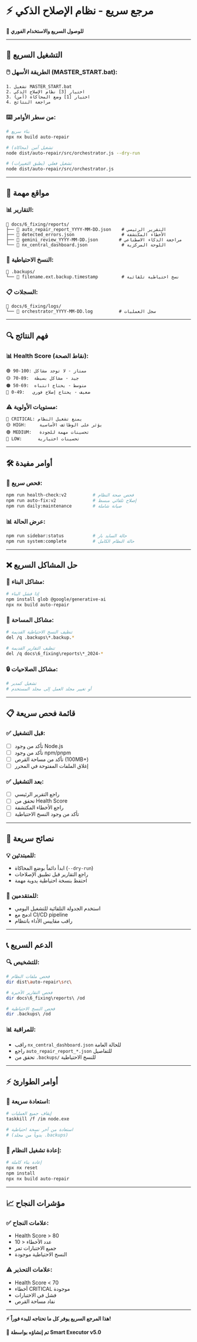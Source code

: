 # ⚡ مرجع سريع - نظام الإصلاح الذكي

**🚀 للوصول السريع والاستخدام الفوري**

---

## 🎯 التشغيل السريع

### 🖱️ **الطريقة الأسهل (MASTER_START.bat):**
```
1. تشغيل MASTER_START.bat
2. اختيار [3] نظام الإصلاح الذكي
3. اختيار [1] وضع المحاكاة (آمن)
4. مراجعة النتائج
```

### ⌨️ **من سطر الأوامر:**
```bash
# بناء سريع
npx nx build auto-repair

# تشغيل آمن (محاكاة)
node dist/auto-repair/src/orchestrator.js --dry-run

# تشغيل فعلي (يطبق التغييرات)
node dist/auto-repair/src/orchestrator.js
```

---

## 📁 مواقع مهمة

### 📊 **التقارير:**
```
📂 docs/6_fixing/reports/
├── 📄 auto_repair_report_YYYY-MM-DD.json    # التقرير الرئيسي
├── 📄 detected_errors.json                  # الأخطاء المكتشفة
├── 📄 gemini_review_YYYY-MM-DD.json        # مراجعة الذكاء الاصطناعي
└── 📄 nx_central_dashboard.json             # اللوحة المركزية
```

### 💾 **النسخ الاحتياطية:**
```
📂 .backups/
└── 📄 filename.ext.backup.timestamp         # نسخ احتياطية تلقائية
```

### 📋 **السجلات:**
```
📂 docs/6_fixing/logs/
└── 📄 orchestrator_YYYY-MM-DD.log          # سجل العمليات
```

---

## 🔍 فهم النتائج

### 📊 **Health Score (نقاط الصحة):**
```
🟢 90-100: ممتاز - لا توجد مشاكل
🟡 70-89:  جيد - مشاكل بسيطة
🟠 50-69:  متوسط - يحتاج انتباه
🔴 0-49:   ضعيف - يحتاج إصلاح فوري
```

### ⚠️ **مستويات الأولوية:**
```
🔴 CRITICAL: يمنع تشغيل النظام
🟡 HIGH:     يؤثر على الوظائف الأساسية
🟢 MEDIUM:   تحسينات مهمة للجودة
🔵 LOW:      تحسينات اختيارية
```

---

## 🛠️ أوامر مفيدة

### 🔧 **فحص سريع:**
```bash
npm run health-check:v2          # فحص صحة النظام
npm run auto-fix:v2              # إصلاح تلقائي مبسط
npm run daily:maintenance        # صيانة شاملة
```

### 📊 **عرض الحالة:**
```bash
npm run sidebar:status           # حالة السايد بار
npm run system:complete          # حالة النظام الكامل
```

---

## ❌ حل المشاكل السريع

### 🔧 **مشاكل البناء:**
```bash
# إذا فشل البناء
npm install glob @google/generative-ai
npx nx build auto-repair
```

### 💾 **مشاكل المساحة:**
```bash
# تنظيف النسخ الاحتياطية القديمة
del /q .backups\*.backup.*

# تنظيف التقارير القديمة
del /q docs\6_fixing\reports\*_2024-*
```

### 🔒 **مشاكل الصلاحيات:**
```bash
# تشغيل كمدير
# أو تغيير مجلد العمل إلى مجلد المستخدم
```

---

## 📋 قائمة فحص سريعة

### ✅ **قبل التشغيل:**
- [ ] تأكد من وجود Node.js
- [ ] تأكد من وجود npm/pnpm
- [ ] تأكد من مساحة القرص (100MB+)
- [ ] إغلاق الملفات المفتوحة في المحرر

### ✅ **بعد التشغيل:**
- [ ] راجع التقرير الرئيسي
- [ ] تحقق من Health Score
- [ ] راجع الأخطاء المكتشفة
- [ ] تأكد من وجود النسخ الاحتياطية

---

## 🎯 نصائح سريعة

### 💡 **للمبتدئين:**
- ابدأ دائماً بوضع المحاكاة (`--dry-run`)
- راجع التقارير قبل تطبيق الإصلاحات
- احتفظ بنسخة احتياطية يدوية مهمة

### 🚀 **للمتقدمين:**
- استخدم الجدولة التلقائية للتشغيل اليومي
- ادمج مع CI/CD pipeline
- راقب مقاييس الأداء بانتظام

---

## 📞 الدعم السريع

### 🔍 **للتشخيص:**
```bash
# فحص ملفات النظام
dir dist\auto-repair\src\

# فحص التقارير الأخيرة
dir docs\6_fixing\reports\ /od

# فحص النسخ الاحتياطية
dir .backups\ /od
```

### 📊 **للمراقبة:**
- راقب `nx_central_dashboard.json` للحالة العامة
- راجع `auto_repair_report_*.json` للتفاصيل
- تحقق من `.backups/` للنسخ الاحتياطية

---

## ⚡ أوامر الطوارئ

### 🚨 **استعادة سريعة:**
```bash
# إيقاف جميع العمليات
taskkill /f /im node.exe

# استعادة من آخر نسخة احتياطية
# (يدوياً من مجلد .backups)
```

### 🔄 **إعادة تشغيل النظام:**
```bash
# إعادة بناء كاملة
npx nx reset
npm install
npx nx build auto-repair
```

---

## 📈 مؤشرات النجاح

### ✅ **علامات النجاح:**
- Health Score > 80
- عدد الأخطاء < 10
- جميع الاختبارات تمر
- النسخ الاحتياطية موجودة

### ⚠️ **علامات التحذير:**
- Health Score < 70
- أخطاء CRITICAL موجودة
- فشل في الاختبارات
- نفاد مساحة القرص

---

**⚡ هذا المرجع السريع يوفر كل ما تحتاجه للبدء فوراً!**

**🔧 تم إنشاؤه بواسطة Smart Executor v5.0**